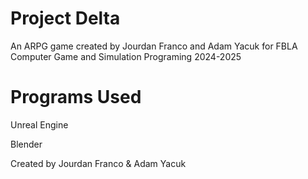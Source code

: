 # Project Delta

An ARPG game created by Jourdan Franco and Adam Yacuk for FBLA Computer Game and Simulation Programing 2024-2025

# Programs Used

Unreal Engine

Blender

Created by Jourdan Franco & Adam Yacuk
